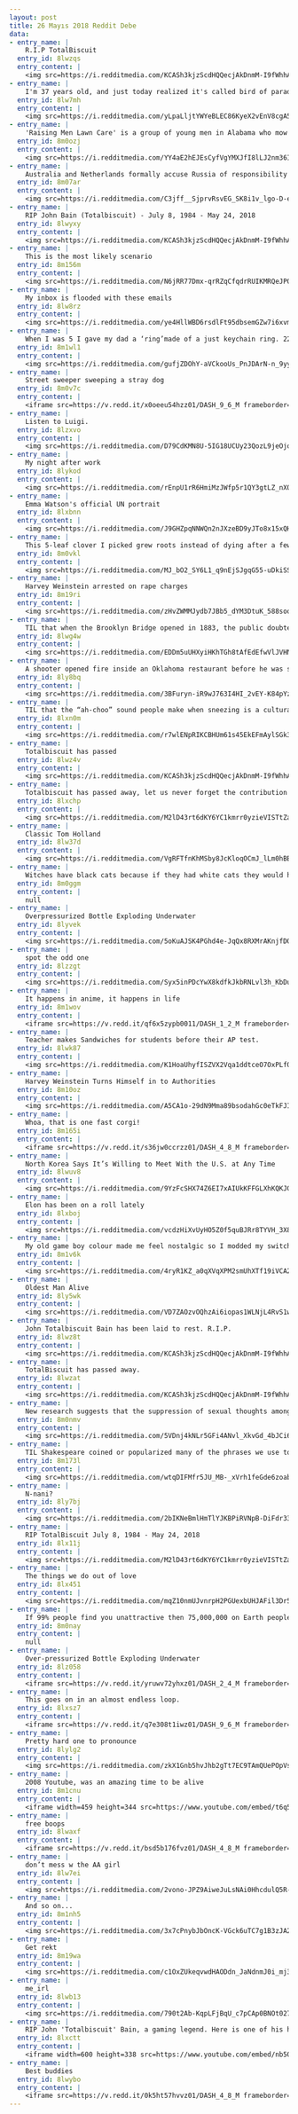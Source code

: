 ```yaml
---
layout: post
title: 26 Mayıs 2018 Reddit Debe
data:
- entry_name: |
    R.I.P TotalBiscuit
  entry_id: 8lwzqs
  entry_content: |
    <img src=https://i.redditmedia.com/KCASh3kjzScdHQQecjAkDnmM-I9fWhhAh6iMr_BOo_o.jpg?s=ec80714a92ab4955a4dc462125dd9706 frameborder=0>
- entry_name: |
    I'm 37 years old, and just today realized it's called bird of paradise because it looks like the left picture, not the right...
  entry_id: 8lw7mh
  entry_content: |
    <img src=https://i.redditmedia.com/yLpaLljtYWYeBLEC86KyeX2vEnV8cgA5is9HvHLFm_8.jpg?s=263d684f7c86fb13747e185ec76e0097 frameborder=0>
- entry_name: |
    'Raising Men Lawn Care' is a group of young men in Alabama who mow the lawns of the elderly and handicapped people, free of charge.
  entry_id: 8m0ozj
  entry_content: |
    <img src=https://i.redditmedia.com/YY4aE2hEJEsCyfVgYMXJfI8lLJ2nm36IBWjylhPJLNo.jpg?s=6cd4b2ec8b3c35ba9050672b4d464494 frameborder=0>
- entry_name: |
    Australia and Netherlands formally accuse Russia of responsibility for downing MH17 passenger jet in 2014
  entry_id: 8m07ar
  entry_content: |
    <img src=https://i.redditmedia.com/C3jff__SjprvRsvEG_SK8i1v_lgo-D-ehYJYwZkUJPg.jpg?s=00a79ca7c70e90b2308c3ae33e4dc8b3 frameborder=0>
- entry_name: |
    RIP John Bain (Totalbiscuit) - July 8, 1984 - May 24, 2018
  entry_id: 8lwyxy
  entry_content: |
    <img src=https://i.redditmedia.com/KCASh3kjzScdHQQecjAkDnmM-I9fWhhAh6iMr_BOo_o.jpg?s=ec80714a92ab4955a4dc462125dd9706 frameborder=0>
- entry_name: |
    This is the most likely scenario
  entry_id: 8m156m
  entry_content: |
    <img src=https://i.redditmedia.com/N6jRR77Dmx-qrRZqCfqdrRUIKMRQeJP03tJFAgk4eCs.jpg?s=8cc4853a54e3423d971bc8966055e0f9 frameborder=0>
- entry_name: |
    My inbox is flooded with these emails
  entry_id: 8lw8rz
  entry_content: |
    <img src=https://i.redditmedia.com/ye4HllWBD6rsdlFt95dbsemGZw7i6xvmDpgtID_U7T4.jpg?s=cf9f0c7fabc42c1a33c137527874acd2 frameborder=0>
- entry_name: |
    When I was 5 I gave my dad a ‘ring’made of a just keychain ring. 22 years later, and he’s still wearing it
  entry_id: 8m1wl1
  entry_content: |
    <img src=https://i.redditmedia.com/gufjZDOhY-aVCkooUs_PnJDArN-n_9yyMS3Dr1ekoo8.jpg?s=4eaeaeadcafec4aa3bc6dd44813ef191 frameborder=0>
- entry_name: |
    Street sweeper sweeping a stray dog
  entry_id: 8m0v7c
  entry_content: |
    <iframe src=https://v.redd.it/x0oeeu54hzz01/DASH_9_6_M frameborder=0></iframe>
- entry_name: |
    Listen to Luigi.
  entry_id: 8lzxvo
  entry_content: |
    <img src=https://i.redditmedia.com/D79CdKMN8U-5IG18UCUy23QozL9jeOjoTFx6M6eGztA.jpg?s=fc8e9767de05750eeba14accd87f4ffc frameborder=0>
- entry_name: |
    My night after work
  entry_id: 8lykod
  entry_content: |
    <img src=https://i.redditmedia.com/rEnpU1rR6HmiMzJWfp5r1QY3gtLZ_nX0cg4QEIJ51UU.jpg?s=f02582e43d8001c3cbb5ec32d04062a6 frameborder=0>
- entry_name: |
    Emma Watson's official UN portrait
  entry_id: 8lxbnn
  entry_content: |
    <img src=https://i.redditmedia.com/J9GHZpqNNWQn2nJXzeBD9yJTo8x15xQHdUxE2kIMXCY.jpg?s=980d295ec5950acc0024490cf9588a36 frameborder=0>
- entry_name: |
    This 5-leaf clover I picked grew roots instead of dying after a few days like usual
  entry_id: 8m0vkl
  entry_content: |
    <img src=https://i.redditmedia.com/MJ_bO2_SY6L1_q9nEjSJgqG55-uDkiSSKXqHwynOtDo.jpg?s=2b136018999b902b6fea192fe1d324e0 frameborder=0>
- entry_name: |
    Harvey Weinstein arrested on rape charges
  entry_id: 8m19ri
  entry_content: |
    <img src=https://i.redditmedia.com/zHvZWMMJydb7JBb5_dYM3DtuK_588soqMlG1fPPcN1U.jpg?s=c2758c3fe433dbdd99fa0fc896093049 frameborder=0>
- entry_name: |
    TIL that when the Brooklyn Bridge opened in 1883, the public doubted the stability of the bridge. Six days later, a pedestrian fell, causing a woman to scream, which led to a stampede that killed 12. Public concern was only dispelled a year later when P.T. Barnum marched 21 elephants across it.
  entry_id: 8lwg4w
  entry_content: |
    <img src=https://i.redditmedia.com/EDDm5uUHXyiHKhTGh8tAfEdEfwVlJVHNiVFuy2FL8I4.jpg?s=52cf149976839cb03639c2edd8fba407 frameborder=0>
- entry_name: |
    A shooter opened fire inside an Oklahoma restaurant before he was shot and killed by an armed citizen
  entry_id: 8ly8bq
  entry_content: |
    <img src=https://i.redditmedia.com/3BFuryn-iR9wJ763I4HI_2vEY-K84pYzyIezRTEgur8.jpg?s=761008c498f238ff1d3aaef6d3adae5e frameborder=0>
- entry_name: |
    TIL that the “ah-choo” sound people make when sneezing is a cultural learned behavior. For example, in the Phillipines they instead say “ha-ching”, the Japanese say “hakashun”, and deaf people don’t add any sounds at all.
  entry_id: 8lxn0m
  entry_content: |
    <img src=https://i.redditmedia.com/r7wlENpRIKCBHUm61s45EkEFmAylSGk3pDGArOm0Tsk.jpg?s=41b98ab4cf77b12c4074bec35826f8a5 frameborder=0>
- entry_name: |
    Totalbiscuit has passed
  entry_id: 8lwz4v
  entry_content: |
    <img src=https://i.redditmedia.com/KCASh3kjzScdHQQecjAkDnmM-I9fWhhAh6iMr_BOo_o.jpg?s=ec80714a92ab4955a4dc462125dd9706 frameborder=0>
- entry_name: |
    Totalbiscuit has passed away, let us never forget the contribution he has given this game among many others
  entry_id: 8lxchp
  entry_content: |
    <img src=https://i.redditmedia.com/M2lD43rt6dKY6YC1kmrr0yzieVISTtZauNYIgBbwhVs.jpg?s=65c70f8e7c305f6dcf26609191a314d3 frameborder=0>
- entry_name: |
    Classic Tom Holland
  entry_id: 8lw37d
  entry_content: |
    <img src=https://i.redditmedia.com/VgRFTfnKhMSby8JcKloqOCmJ_lLm0hBBi-IV5l8nCSQ.jpg?s=35dae9203b51a7d9970448b5d8f6eb64 frameborder=0>
- entry_name: |
    Witches have black cats because if they had white cats they would have white cat hair all over their clothes.
  entry_id: 8m0ggm
  entry_content: |
    null
- entry_name: |
    Overpressurized Bottle Exploding Underwater
  entry_id: 8lyvek
  entry_content: |
    <img src=https://i.redditmedia.com/5oKuAJSK4PGhd4e-JqQx8RXMrAKnjfDOOFD5eBZvT70.gif?fm=jpg&s=e41d33a6cfcbdec0d7b9887e1ec4a522 frameborder=0>
- entry_name: |
    spot the odd one
  entry_id: 8lzzgt
  entry_content: |
    <img src=https://i.redditmedia.com/Syx5inPDcYwX8kdfkJkbRNLvl3h_KbDuLVw7fIuba_U.jpg?s=46743db2019c660eb906689e79260c36 frameborder=0>
- entry_name: |
    It happens in anime, it happens in life
  entry_id: 8m1wov
  entry_content: |
    <iframe src=https://v.redd.it/qf6x5zypb0011/DASH_1_2_M frameborder=0></iframe>
- entry_name: |
    Teacher makes Sandwiches for students before their AP test.
  entry_id: 8lwk87
  entry_content: |
    <img src=https://i.redditmedia.com/K1HoaUhyfISZVX2Vqa1ddtceO7OxPLfO602MBATmr-c.jpg?s=8cea5ec075bb8f5a87d7d7b57dd872e7 frameborder=0>
- entry_name: |
    Harvey Weinstein Turns Himself in to Authorities
  entry_id: 8m10oz
  entry_content: |
    <img src=https://i.redditmedia.com/A5CA1o-29dN9Mma89bsodahGc0eTkFJIltFHQ-TIsWg.jpg?s=c829bbdaa998df3bf9533cacea8c0012 frameborder=0>
- entry_name: |
    Whoa, that is one fast corgi!
  entry_id: 8m165i
  entry_content: |
    <iframe src=https://v.redd.it/s36jw0ccrzz01/DASH_4_8_M frameborder=0></iframe>
- entry_name: |
    North Korea Says It’s Willing to Meet With the U.S. at Any Time
  entry_id: 8lwuv8
  entry_content: |
    <img src=https://i.redditmedia.com/9YzFcSHX74Z6EI7xAIUkKFFGLXhKQKJG27xYJtrWRZ4.jpg?s=184ffc1cafd019e40effb3867242cd4d frameborder=0>
- entry_name: |
    Elon has been on a roll lately
  entry_id: 8lxboj
  entry_content: |
    <img src=https://i.redditmedia.com/vcdzHiXvUyHO5Z0f5quBJRr8TYVH_3X8liy1-1WtnQE.jpg?s=4c8d020023da6d94c613b1b4c81f2825 frameborder=0>
- entry_name: |
    My old game boy colour made me feel nostalgic so I modded my switch.
  entry_id: 8m1v6k
  entry_content: |
    <img src=https://i.redditmedia.com/4ryR1KZ_a0qXVqXPM2smUhXTf19iVCA2EdCb4At7Sm4.jpg?s=69dd20f9f7fdc45477f0f2388f101a05 frameborder=0>
- entry_name: |
    Oldest Man Alive
  entry_id: 8ly5wk
  entry_content: |
    <img src=https://i.redditmedia.com/VD7ZAOzvOQhzAi6iopas1WLNjL4RvS1w02-vvWN2cl8.jpg?s=e18cb8f156b1cbb00826e68a998f5afd frameborder=0>
- entry_name: |
    John Totalbiscuit Bain has been laid to rest. R.I.P.
  entry_id: 8lwz8t
  entry_content: |
    <img src=https://i.redditmedia.com/KCASh3kjzScdHQQecjAkDnmM-I9fWhhAh6iMr_BOo_o.jpg?s=ec80714a92ab4955a4dc462125dd9706 frameborder=0>
- entry_name: |
    TotalBiscuit has passed away.
  entry_id: 8lwzat
  entry_content: |
    <img src=https://i.redditmedia.com/KCASh3kjzScdHQQecjAkDnmM-I9fWhhAh6iMr_BOo_o.jpg?s=ec80714a92ab4955a4dc462125dd9706 frameborder=0>
- entry_name: |
    New research suggests that the suppression of sexual thoughts among religious people only begets a greater preoccupation with sexual thoughts and fantasies.
  entry_id: 8m0nmv
  entry_content: |
    <img src=https://i.redditmedia.com/5VDnj4kNLr5GFi4ANvl_XkvGd_4bJCi69s-eT8F0zpA.jpg?s=4664d753bb16ca25f06e0547473759de frameborder=0>
- entry_name: |
    TIL Shakespeare coined or popularized many of the phrases we use today. Some of these include: “Good riddance. In my heart of hearts. Laughing stock. Wild-goose chase. Devil incarnate. Brave new world. As luck would have it. All our yesterdays. Break the ice. Full circle.”
  entry_id: 8m173l
  entry_content: |
    <img src=https://i.redditmedia.com/wtqDIFMfr5JU_MB-_xVrh1feGde6zoabwrImdyqSr4M.jpg?s=1b7ce5ba85eca571d3d4f92075673eb9 frameborder=0>
- entry_name: |
    N-nani?
  entry_id: 8ly7bj
  entry_content: |
    <img src=https://i.redditmedia.com/2bIKNeBmlHmTlYJKBPiRVNpB-DiFdr33HdkSHcznres.jpg?s=d6df66eaf2be8f23a11cf5e5cc958430 frameborder=0>
- entry_name: |
    RIP TotalBiscuit July 8, 1984 - May 24, 2018
  entry_id: 8lx11j
  entry_content: |
    <img src=https://i.redditmedia.com/M2lD43rt6dKY6YC1kmrr0yzieVISTtZauNYIgBbwhVs.jpg?s=65c70f8e7c305f6dcf26609191a314d3 frameborder=0>
- entry_name: |
    The things we do out of love
  entry_id: 8lx451
  entry_content: |
    <img src=https://i.redditmedia.com/mqZ10nmUJvnrpH2PGUexbUHJAFil3Dr5qySyDq6wKWg.jpg?s=9a14c6d4c381267b16ad0967615bbd2a frameborder=0>
- entry_name: |
    If 99% people find you unattractive then 75,000,000 on Earth people still find you attractive
  entry_id: 8m0nay
  entry_content: |
    null
- entry_name: |
    Over-pressurized Bottle Exploding Underwater
  entry_id: 8lz058
  entry_content: |
    <iframe src=https://v.redd.it/yruwv72yhxz01/DASH_2_4_M frameborder=0></iframe>
- entry_name: |
    This goes on in an almost endless loop.
  entry_id: 8lxsz7
  entry_content: |
    <iframe src=https://v.redd.it/q7e308t1iwz01/DASH_9_6_M frameborder=0></iframe>
- entry_name: |
    Pretty hard one to pronounce
  entry_id: 8lylg2
  entry_content: |
    <img src=https://i.redditmedia.com/zkX1Gnb5hvJhb2gTt7EC9TAmQUePOpVsdAmrr3osmyU.jpg?s=ed4dab49c0bf3d3b8f010b50507f7ac6 frameborder=0>
- entry_name: |
    2008 Youtube, was an amazing time to be alive
  entry_id: 8m1cnu
  entry_content: |
    <iframe width=459 height=344 src=https://www.youtube.com/embed/t6q5_7fVjEg?feature=oembed&enablejsapi=1 frameborder=0 allow=autoplay; encrypted-media allowfullscreen></iframe>
- entry_name: |
    free boops
  entry_id: 8lwaxf
  entry_content: |
    <iframe src=https://v.redd.it/bsd5b176fvz01/DASH_4_8_M frameborder=0></iframe>
- entry_name: |
    don’t mess w the AA girl
  entry_id: 8lw7ei
  entry_content: |
    <img src=https://i.redditmedia.com/2vono-JPZ9AiweJuLsNAi0HhcdulQ5R-bJ0VbjQ700g.jpg?s=1265e447bd49c564eca07ba21ca0e7b9 frameborder=0>
- entry_name: |
    And so on...
  entry_id: 8m1nh5
  entry_content: |
    <img src=https://i.redditmedia.com/3x7cPnybJbOncK-VGck6uTC7g1B3zJA26fBwN1LEQCY.jpg?s=11e059f065dc948f7c84c396ca7cb9d7 frameborder=0>
- entry_name: |
    Get rekt
  entry_id: 8m19wa
  entry_content: |
    <img src=https://i.redditmedia.com/c1OxZUkeqvwdHAODdn_JaNdnmJ0i_mj3Dpw73DQ2tuY.jpg?s=e90c49bfb76d927738742afd90fdd1d6 frameborder=0>
- entry_name: |
    me_irl
  entry_id: 8lwb13
  entry_content: |
    <img src=https://i.redditmedia.com/790t2Ab-KqpLFjBqU_c7pCAp0BNOt027qW9GMdJUT98.png?s=d41029b2505a678c89811bc442a99ff4 frameborder=0>
- entry_name: |
    RIP John 'Totalbiscuit' Bain, a gaming legend. Here is one of his happiest videos where he gives his first impressions to Warhammer 40k : Space Marine
  entry_id: 8lxctt
  entry_content: |
    <iframe width=600 height=338 src=https://www.youtube.com/embed/nb50aAFiOpM?feature=oembed&enablejsapi=1 frameborder=0 allow=autoplay; encrypted-media allowfullscreen></iframe>
- entry_name: |
    Best buddies
  entry_id: 8lwybo
  entry_content: |
    <iframe src=https://v.redd.it/0k5ht57hvvz01/DASH_4_8_M frameborder=0></iframe>
---
```

